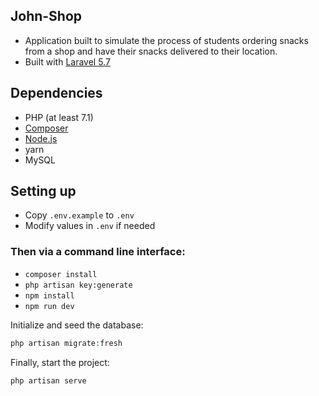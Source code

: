 ## John-Shop

- Application built to simulate the process of students ordering snacks from a shop and have their snacks delivered to their location. 
- Built with [Laravel 5.7](https://laravel.com/docs/5.7)

## Dependencies

-   PHP (at least 7.1)
-   [Composer](getcomposer.org)
-   [Node.js](https://nodejs.org)
-   yarn
-   MySQL

## Setting up

-   Copy `.env.example` to `.env`
-   Modify values in `.env` if needed

### Then via a command line interface:

-   `composer install`
-   `php artisan key:generate`
-   `npm install`
-   `npm run dev`

Initialize and seed the database:

```php
php artisan migrate:fresh
```

Finally, start the project:

```php
php artisan serve
```
